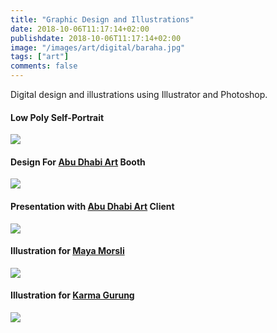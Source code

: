 ```yaml
---
title: "Graphic Design and Illustrations"
date: 2018-10-06T11:17:14+02:00
publishdate: 2018-10-06T11:17:14+02:00
image: "/images/art/digital/baraha.jpg"
tags: ["art"]
comments: false
---
```


Digital design and illustrations using Illustrator and Photoshop.

<!-- more -->

#### Low Poly Self-Portrait
![](/images/art/digital/self-portrait.png)

#### Design For [Abu Dhabi Art](https://www.abudhabiart.ae/en/default.aspx) Booth
![](/images/art/digital/abu-dhabi-art.png)

#### Presentation with [Abu Dhabi Art](https://www.abudhabiart.ae/en/default.aspx) Client
![](/images/art/digital/abu-dhabi-art-2.jpg)


#### Illustration for [Maya Morsli](https://www.thegazelle.org/issue/131/opinion/from-delacroix-to-instagram-orientalism-and-spring-break-2)
![](/images/art/digital/insta.png)

#### Illustration for [Karma Gurung](https://www.thegazelle.org/issue/132/features/change-and-loss-remembering-el-dorado-cinema)
![](/images/art/digital/eldorado.jpg)